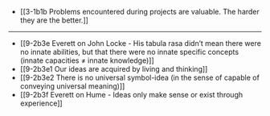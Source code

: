 - [[3-1b1b Problems encountered during projects are valuable. The harder they are the better.]]
---
- [[9-2b3e Everett on John Locke - His tabula rasa didn’t mean there were no innate abilities, but that there were no innate specific concepts (innate capacities ≠ innate knowledge)]]
- [[9-2b3e1 Our ideas are acquired by living and thinking]]
- [[9-2b3e2 There is no universal symbol-idea (in the sense of capable of conveying universal meaning)]]
- [[9-2b3f Everett on Hume - Ideas only make sense or exist through experience]]
